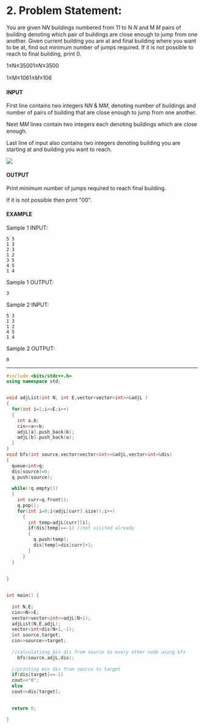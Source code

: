 # 2. Problem Statement:


You are given N𝑁 buildings numbered from 11 to N 𝑁 and M 𝑀 pairs of building denoting which pair of buildings are close enough to jump from one another. Given current building you are at and final building where you want to be at, find out minimum number of jumps required. If it is not possible to reach to final building, print 0.

1≤N≤35001≤𝑁≤3500

1≤M≤1061≤𝑀≤106

#### INPUT

First line contains two integers N𝑁 & M𝑀, denoting number of buildings and number of pairs of building that are close enough to jump from one another.

Next M𝑀 lines contain two integers each denoting buildings which are close enough.

Last line of input also contains two integers denoting building you are starting at and building you want to reach.

![](https://i.ibb.co/Rgstym1/final-sample.png)

#### OUTPUT

Print minimum number of jumps required to reach final building.

If it is not possible then print "00".

#### EXAMPLE

Sample 1 INPUT:  

```
5 5
1 3
2 3
1 2
3 5
4 5 
1 4
```

Sample 1 OUTPUT:  

```
3
```

Sample 2 INPUT:  

```
5 3
1 3
1 2
4 5
1 4
```

Sample 2 OUTPUT:  

```
0
```

---
```c++
#include <bits/stdc++.h>
using namespace std;


void adjList(int N, int E,vector<vector<int>>&adjL )
{
  for(int i=1;i<=E;i++)
  {
    int a,b;
    cin>>a>>b;
    adjL[a].push_back(b);
    adjL[b].push_back(a);
  }
}
void bfs(int source,vector<vector<int>>&adjL,vector<int>&dis)
{
  queue<int>q;
  dis[source]=0;
  q.push(source);
  
  while(!q.empty())
  {
    int curr=q.front();
    q.pop();
    for(int i=0;i<adjL[curr].size();i++)
      {
        int temp=adjL[curr][i];
        if(dis[temp]==-1) //not visited already
        {
          q.push(temp);
          dis[temp]=dis[curr]+1;
        }
      }
  }
  
  
}


int main() {
  
  int N,E;
  cin>>N>>E;
  vector<vector<int>>adjL(N+1);
  adjList(N,E,adjL);
  vector<int>dis(N+1,-1);
  int source,target;
  cin>>source>>target;
  
  //calculationg min dis from source to every other node using bfs
    bfs(source,adjL,dis);
    
  //printing min dis from source to target 
  if(dis[target]==-1)
  cout<<"0";
  else
  cout<<dis[target];
  

  return 0;

}

```